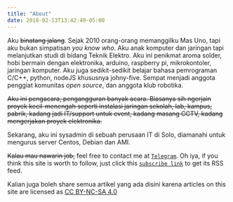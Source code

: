 ```yaml
---
title: "About"
date: 2018-02-13T13:42:49-05:00
---
```


Aku ~~binatang jalang~~. Sejak 2010 orang-orang memanggilku Mas Uno, tapi aku bukan simpatisan *you know who*. Aku anak komputer dan jaringan tapi melanjutkan studi di bidang Teknik Elektro. Aku ini penikmat aroma solder, hobi bermain dengan elektronika, arduino, raspberry pi, mikrokontoler, jaringan komputer. Aku juga sedikit-sedikit belajar bahasa pemrograman C/C++, python, nodeJS khususnya johny-five. Sempat menjadi anggota penggiat komunitas *open source*, dan anggota klub robotika.

~~Aku ini pengacara, pengangguran banyak acara. Biasanya sih ngerjain proyek kecil-menengah seperti instalasi jaringan sekolah, lab, kampus, pabrik, kadang jadi IT/support untuk event, kadang masang CCTV, kadang mengerjakan proyek elektronika.~~ 

Sekarang, aku ini sysadmin di sebuah perusaan IT di Solo, diamanahi untuk mengurus server Centos, Debian dan AMI.

~~Kalau mau nawarin job,~~ feel free to contact me at [`Telegram`](https://t.me/nalakawula). Oh iya, if you think this site is worth to follow, just click this [`subscribe link`](content/feed.xml) to get its RSS feed.

Kalian juga boleh share semua artikel yang ada disini karena articles on this site are licensed as [CC BY-NC-SA 4.0](https://creativecommons.org/licenses/by-nc-sa/4.0/)
